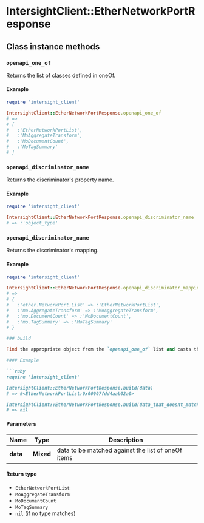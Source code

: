 # IntersightClient::EtherNetworkPortResponse

## Class instance methods

### `openapi_one_of`

Returns the list of classes defined in oneOf.

#### Example

```ruby
require 'intersight_client'

IntersightClient::EtherNetworkPortResponse.openapi_one_of
# =>
# [
#   :'EtherNetworkPortList',
#   :'MoAggregateTransform',
#   :'MoDocumentCount',
#   :'MoTagSummary'
# ]
```

### `openapi_discriminator_name`

Returns the discriminator's property name.

#### Example

```ruby
require 'intersight_client'

IntersightClient::EtherNetworkPortResponse.openapi_discriminator_name
# => :'object_type'
```

### `openapi_discriminator_name`

Returns the discriminator's mapping.

#### Example

```ruby
require 'intersight_client'

IntersightClient::EtherNetworkPortResponse.openapi_discriminator_mapping
# =>
# {
#   :'ether.NetworkPort.List' => :'EtherNetworkPortList',
#   :'mo.AggregateTransform' => :'MoAggregateTransform',
#   :'mo.DocumentCount' => :'MoDocumentCount',
#   :'mo.TagSummary' => :'MoTagSummary'
# }

### build

Find the appropriate object from the `openapi_one_of` list and casts the data into it.

#### Example

```ruby
require 'intersight_client'

IntersightClient::EtherNetworkPortResponse.build(data)
# => #<EtherNetworkPortList:0x00007fdd4aab02a0>

IntersightClient::EtherNetworkPortResponse.build(data_that_doesnt_match)
# => nil
```

#### Parameters

| Name | Type | Description |
| ---- | ---- | ----------- |
| **data** | **Mixed** | data to be matched against the list of oneOf items |

#### Return type

- `EtherNetworkPortList`
- `MoAggregateTransform`
- `MoDocumentCount`
- `MoTagSummary`
- `nil` (if no type matches)

